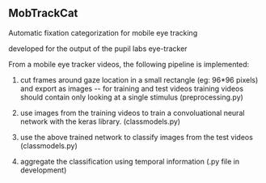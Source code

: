 ## MobTrackCat
Automatic fixation categorization for mobile eye tracking 

developed for the output of the pupil labs eye-tracker


From a mobile eye tracker videos, the following pipeline is implemented:

1. cut frames around gaze location in a small rectangle (eg: 96*96 pixels) and export as images -- for training and test videos
training videos should contain only looking at a single stimulus  (preprocessing.py)

2. use images from the training videos to train a convoluational neural network with the keras library. (classmodels.py)

3. use the above trained network to classify images from the test videos  (classmodels.py)

4. aggregate the classification using temporal information  (.py file in development)
